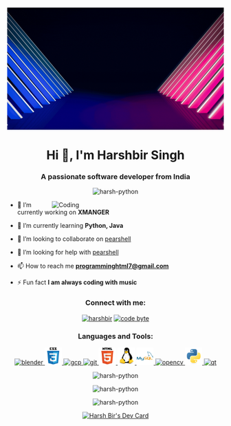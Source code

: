 [![MasterHead](https://github.com/harsh-python/photo/blob/main/Gaming%20YouTube%20Banner%20(1).gif)](https://harsh-python.io)

<h1 align="center">Hi 👋, I'm Harshbir Singh</h1>
<h3 align="center">A passionate software developer from India</h3>



<p align="middle"> <img src="https://komarev.com/ghpvc/?username=harsh-python&label=Profile%20views&color=0e75b6&style=flat" alt="harsh-python" /> </p>
<img align="right" alt="Coding" width="400" src="https://ardas-it.com/uploads/images/blogs/giph.gif">


- 🔭 I’m currently working on **XMANGER**

- 🌱 I’m currently learning **Python, Java**

- 👯 I’m looking to collaborate on [pearshell](https://github.com/harsh-python/pearshell)

- 🤝 I’m looking for help with [pearshell](https://github.com/harsh-python/pearshell)

- 📫 How to reach me **programminghtml7@gmail.com**

- ⚡ Fun fact **I am always coding with music**

<h3 align="center">Connect with me:</h3>
<p align="center">
<a href="https://codepen.io/harshbir" target="blank"><img align="center" src="https://raw.githubusercontent.com/rahuldkjain/github-profile-readme-generator/master/src/images/icons/Social/codepen.svg" alt="harshbir" height="30" width="40" /></a>
<a href="https://www.youtube.com/channel/UChFPWjgi1Hd48guawMl8wnA" target="blank"><img align="center" src="https://raw.githubusercontent.com/rahuldkjain/github-profile-readme-generator/master/src/images/icons/Social/youtube.svg" alt="code byte" height="30" width="40" /></a>
</p>

<h3 align="center">Languages and Tools:</h3>
<p align="center"> <a href="https://www.blender.org/" target="_blank" rel="noreferrer"> <img src="https://download.blender.org/branding/community/blender_community_badge_white.svg" alt="blender" width="40" height="40"/> </a> <a href="https://www.w3schools.com/css/" target="_blank" rel="noreferrer"> <img src="https://raw.githubusercontent.com/devicons/devicon/master/icons/css3/css3-original-wordmark.svg" alt="css3" width="40" height="40"/> </a> <a href="https://cloud.google.com" target="_blank" rel="noreferrer"> <img src="https://www.vectorlogo.zone/logos/google_cloud/google_cloud-icon.svg" alt="gcp" width="40" height="40"/> </a> <a href="https://git-scm.com/" target="_blank" rel="noreferrer"> <img src="https://www.vectorlogo.zone/logos/git-scm/git-scm-icon.svg" alt="git" width="40" height="40"/> </a> <a href="https://www.w3.org/html/" target="_blank" rel="noreferrer"> <img src="https://raw.githubusercontent.com/devicons/devicon/master/icons/html5/html5-original-wordmark.svg" alt="html5" width="40" height="40"/> </a> <a href="https://www.linux.org/" target="_blank" rel="noreferrer"> <img src="https://raw.githubusercontent.com/devicons/devicon/master/icons/linux/linux-original.svg" alt="linux" width="40" height="40"/> </a> <a href="https://www.mysql.com/" target="_blank" rel="noreferrer"> <img src="https://raw.githubusercontent.com/devicons/devicon/master/icons/mysql/mysql-original-wordmark.svg" alt="mysql" width="40" height="40"/> </a> <a href="https://opencv.org/" target="_blank" rel="noreferrer"> <img src="https://www.vectorlogo.zone/logos/opencv/opencv-icon.svg" alt="opencv" width="40" height="40"/> </a> <a href="https://www.python.org" target="_blank" rel="noreferrer"> <img src="https://raw.githubusercontent.com/devicons/devicon/master/icons/python/python-original.svg" alt="python" width="40" height="40"/> </a> <a href="https://www.qt.io/" target="_blank" rel="noreferrer"> <img src="https://upload.wikimedia.org/wikipedia/commons/0/0b/Qt_logo_2016.svg" alt="qt" width="40" height="40"/> </a> </p>
<p align="middle">
  <img src="https://github-readme-streak-stats.herokuapp.com/?user=harsh-python&theme=dark" alt="harsh-python" /></p>
<p align="middle">
<img src="https://github-readme-stats.vercel.app/api?username=harsh-python&show_icons=true&theme=dark&title_color=ffffff&text_color=09ecc6&hide_border=true&locale=en" alt="harsh-python" /></p>

<p align="middle"><img src="https://github-readme-stats.vercel.app/api/top-langs?username=harsh-python&show_icons=true&theme=dark&title_color=ffffff&text_color=09ecc4&hide_border=true&locale=en&layout=compact" alt="harsh-python" /> </p>
<p align="middle"><a href="https://app.daily.dev/harshbir_007"><img src="https://api.daily.dev/devcards/7e90cfc2c2624e4c8868226ebc780eb9.png?r=hkc" width="250" alt="Harsh Bir's Dev Card"/></a></p>
